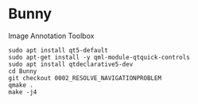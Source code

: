 # Bunny
Image Annotation Toolbox
```
sudo apt install qt5-default
sudo apt-get install -y qml-module-qtquick-controls
sudo apt install qtdeclarative5-dev 
cd Bunny
git checkout 0002_RESOLVE_NAVIGATIONPROBLEM
qmake .
make -j4
```
